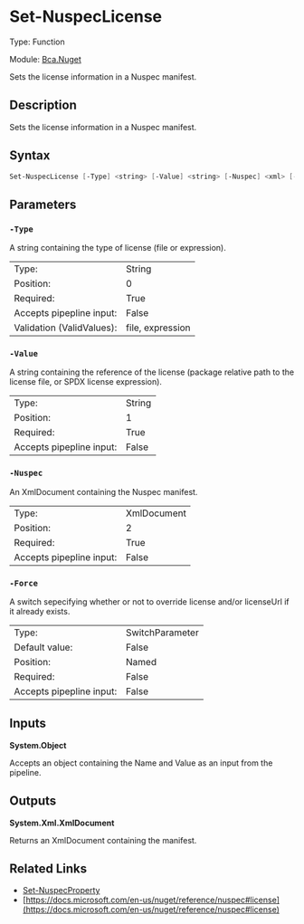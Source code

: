 # Set-NuspecLicense
Type: Function

Module: [Bca.Nuget](../ReadMe.md)

Sets the license information in a Nuspec manifest.
## Description
Sets the license information in a Nuspec manifest.
## Syntax
```powershell
Set-NuspecLicense [-Type] <string> [-Value] <string> [-Nuspec] <xml> [-Force] [<CommonParameters>]
```
## Parameters
### `-Type`
A string containing the type of license (file or expression).

| | |
|:-|:-|
|Type:|String|
|Position:|0|
|Required:|True|
|Accepts pipepline input:|False|
|Validation (ValidValues):|file, expression|

### `-Value`
A string containing the reference of the license (package relative path to the license file, or SPDX license expression).

| | |
|:-|:-|
|Type:|String|
|Position:|1|
|Required:|True|
|Accepts pipepline input:|False|

### `-Nuspec`
An XmlDocument containing the Nuspec manifest.

| | |
|:-|:-|
|Type:|XmlDocument|
|Position:|2|
|Required:|True|
|Accepts pipepline input:|False|

### `-Force`
A switch sepecifying whether or not to override license and/or licenseUrl if it already exists.

| | |
|:-|:-|
|Type:|SwitchParameter|
|Default value:|False|
|Position:|Named|
|Required:|False|
|Accepts pipepline input:|False|

## Inputs
**System.Object**

Accepts an object containing the Name and Value as an input from the pipeline.
## Outputs
**System.Xml.XmlDocument**

Returns an XmlDocument containing the manifest.
## Related Links
- [Set-NuspecProperty](Set-NuspecProperty.md)
- [https://docs.microsoft.com/en-us/nuget/reference/nuspec#license](https://docs.microsoft.com/en-us/nuget/reference/nuspec#license)
